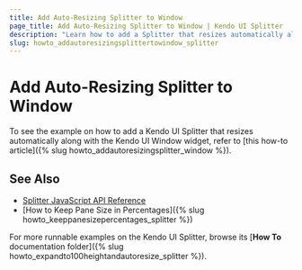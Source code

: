 ```yaml
---
title: Add Auto-Resizing Splitter to Window
page_title: Add Auto-Resizing Splitter to Window | Kendo UI Splitter
description: "Learn how to add a Splitter that resizes automatically along with the Kendo UI Window."
slug: howto_addautoresizingsplittertowindow_splitter
---
```


# Add Auto-Resizing Splitter to Window

To see the example on how to add a Kendo UI Splitter that resizes automatically along with the Kendo UI Window widget, refer to [this how-to article]({% slug howto_addautoresizingsplitter_window %}).

## See Also

* [Splitter JavaScript API Reference](/api/javascript/ui/splitter)
* [How to Keep Pane Size in Percentages]({% slug howto_keeppanesizepercentages_splitter %})

For more runnable examples on the Kendo UI Splitter, browse its [**How To** documentation folder]({% slug howto_expandto100heightandautoresize_splitter %}).
